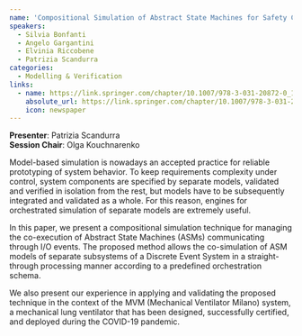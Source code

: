 ```yaml
---
name: 'Compositional Simulation of Abstract State Machines for Safety Critical Systems'
speakers:
  - Silvia Bonfanti
  - Angelo Gargantini
  - Elvinia Riccobene
  - Patrizia Scandurra
categories:
  - Modelling & Verification
links:
  - name: https://link.springer.com/chapter/10.1007/978-3-031-20872-0_1
    absolute_url: https://link.springer.com/chapter/10.1007/978-3-031-20872-0_1
    icon: newspaper
---
```


**Presenter**: Patrizia Scandurra  
**Session Chair**: Olga Kouchnarenko

Model-based simulation is nowadays an accepted practice for reliable prototyping of system behavior. To keep requirements complexity under control, system components are specified by separate models, validated and verified in isolation from the rest, but models have to be subsequently integrated and validated as a whole. For this reason, engines for orchestrated simulation of separate models are extremely useful.

In this paper, we present a compositional simulation technique for managing the co-execution of Abstract State Machines (ASMs) communicating through I/O events.
The proposed method allows the co-simulation of ASM models of separate subsystems of a Discrete Event System in a straight-through processing manner according to a predefined orchestration schema. 

We also present our experience in applying and validating the proposed technique in the context of the MVM (Mechanical Ventilator Milano) system, a mechanical lung ventilator that has been designed, successfully certified, and deployed during the COVID-19 pandemic.
